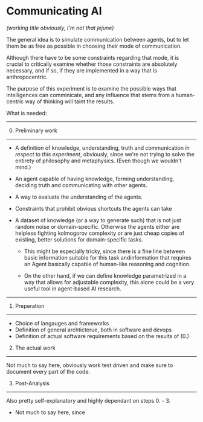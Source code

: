 Communicating AI
================

*(working title obviously, I'm not that jejune)*

The general idea is to simulate communication between agents, but to let them be as free as possible in choosing their mode of communication.

Although there have to be some constraints regarding that mode, it is crucial to critically examine whether those constraints are 
absolutely necessary, and if so, if they are implemented in a way that is anthropocentric.

The purpose of this experiment is to examine the possible ways that intelligences can comminicate, and any influence that stems from a human-centric way of thinking will taint the results.

What is needed: 

---

0. Preliminary work
___________________

 * A definition of knowledge, understanding, truth and communication *in respect to this experiment*, obviously, since we're not trying to solve the entirety of philosophy and metaphysics. (Even though we wouldn't mind.)

 * An agent capable of having knowledge, forming understanding, deciding truth and communicating with other agents.

 * A way to evaluate the understanding of the agents.

 * Constraints that prohibit obvious shortcuts the agents can take

 * A dataset of knowledge (or a way to generate such) that is not just random noise or domain-specific. Otherwise the agents either are helpless fighting kolmogorov complexity or are just cheap copies of existing, better solutions for domain-specific tasks.
 
 	 * This might be especially tricky, since there is a fine line between basic information suitable for this task andinformation that requires an Agent basically capable of human-like reasoning and cognition.

   * On the other hand, if we can define knowledge parametrized in a way that allows for adjustable complexity, this alone could be a very useful tool in agent-based AI research.

---

1. Preperation
_______________
 
 * Choice of langauges and frameworks
 * Definition of general archticterue, both in software and devops
 * Definition of actual software requirements based on the results of (0.)

2. The actual work
__________________

Not much to say here, obviously work test driven and make sure to document every part of the code.

3. Post-Analysis
________________

Also pretty self-explanatory and highly dependant on steps 0. - 3.

 * Not much to say here, since
